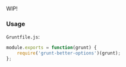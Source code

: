 WIP!

### Usage

`Gruntfile.js`:
```js
module.exports = function(grunt) {
    require('grunt-better-options')(grunt);
};
```
